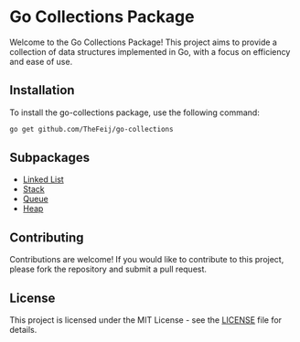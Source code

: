 # Go Collections Package

Welcome to the Go Collections Package! This project aims to
provide a collection of data structures implemented in Go,
with a focus on efficiency and ease of use.

## Installation

To install the go-collections package, use the following command:

```sh
go get github.com/TheFeij/go-collections
```

## Subpackages

- [Linked List](linkedlist/readme.md)
- [Stack](stack/readme.md)
- [Queue](queue/readme.md)
- [Heap](heap/readme.md)

## Contributing

Contributions are welcome! If you would like to contribute to this project,
please fork the repository and submit a pull request.

## License

This project is licensed under the MIT License - see the [LICENSE](LICENSE) file for details.
